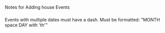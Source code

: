 Notes for Adding house Events
###

Events with multiple dates must have a dash.
Must be formatted: "MONTH space DAY with 'th'"